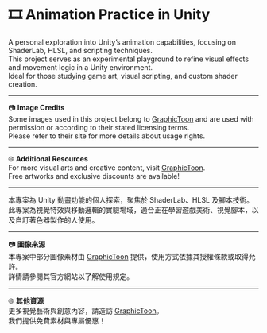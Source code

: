 # 🎞️ Animation Practice in Unity

A personal exploration into Unity’s animation capabilities, focusing on ShaderLab, HLSL, and scripting techniques.  
This project serves as an experimental playground to refine visual effects and movement logic in a Unity environment.  
Ideal for those studying game art, visual scripting, and custom shader creation.

---

📷 **Image Credits**  
Some images used in this project belong to [GraphicToon](http://www.graphictoon.com) and are used with permission or according to their stated licensing terms.  
Please refer to their site for more details about usage rights.

---

🌐 **Additional Resources**  
For more visual arts and creative content, visit [GraphicToon](http://www.graphictoon.com).  
Free artworks and exclusive discounts are available!

---




本專案為 Unity 動畫功能的個人探索，聚焦於 ShaderLab、HLSL 及腳本技術。  
此專案為視覺特效與移動邏輯的實驗場域，適合正在學習遊戲美術、視覺腳本，以及自訂著色器製作的人使用。

---

📷 **圖像來源**  
本專案中部分圖像素材由 [GraphicToon](http://www.graphictoon.com) 提供，使用方式依據其授權條款或取得允許。  
詳情請參閱其官方網站以了解使用規定。

---

🌐 **其他資源**  
更多視覺藝術與創意內容，請造訪 [GraphicToon](http://www.graphictoon.com)。  
我們提供免費素材與專屬優惠！
